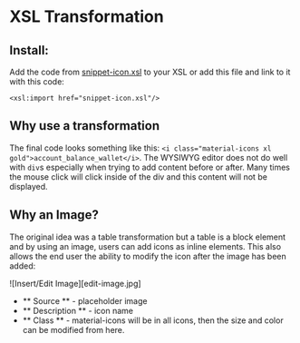 # XSL Transformation 

## Install:

Add the code from [snippet-icon.xsl](snippet-icon.xsl) to your XSL or add this file and link to it with this code:

`<xsl:import href="snippet-icon.xsl"/>`

## Why use a transformation

The final code looks something like this: `<i class="material-icons xl gold">account_balance_wallet</i>`. The WYSIWYG editor does not do well with `div`s especially when trying to add content before or after. Many times the mouse click will click inside of the div and this content will not be displayed.

## Why an Image?

The original idea was a table transformation but a table is a block element and by using an image, users can add icons as inline elements. This also allows the end user the ability to modify the icon after the image has been added:

![Insert/Edit Image][edit-image.jpg]

* ** Source ** - placeholder image
* ** Description ** - icon name
* ** Class ** - material-icons will be in all icons, then the size and color can be modified from here.